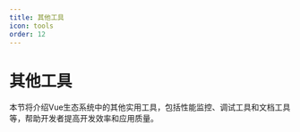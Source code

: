 ```yaml
---
title: 其他工具
icon: tools
order: 12
---
```


# 其他工具

本节将介绍Vue生态系统中的其他实用工具，包括性能监控、调试工具和文档工具等，帮助开发者提高开发效率和应用质量。
